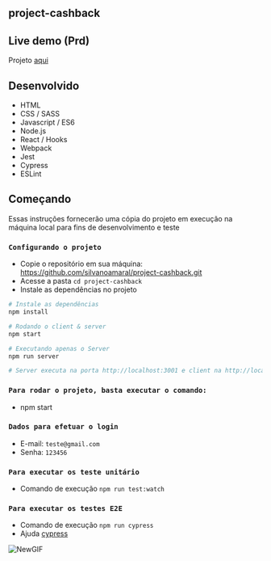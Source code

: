 ## project-cashback

## Live demo (Prd)

Projeto [aqui](https://project-cashback.herokuapp.com/)

## Desenvolvido

* HTML
* CSS / SASS
* Javascript / ES6
* Node.js
* React / Hooks
* Webpack
* Jest
* Cypress
* ESLint

## Começando

Essas instruções fornecerão uma cópia do projeto em execução na máquina local para fins de desenvolvimento e teste


### `Configurando o projeto`

* Copie o repositório em sua máquina: https://github.com/silvanoamaral/project-cashback.git
* Acesse a pasta `cd project-cashback`
* Instale as dependências no projeto

```bash
# Instale as dependências
npm install

# Rodando o client & server
npm start

# Executando apenas o Server
npm run server

# Server executa na porta http://localhost:3001 e client na http://localhost:3000

```

### `Para rodar o projeto, basta executar o comando:`
* npm start

### `Dados para efetuar o login`
* E-mail: `teste@gmail.com`
* Senha: `123456`

### `Para executar os teste unitário`
* Comando de execução `npm run test:watch`

### `Para executar os testes E2E`
* Comando de execução `npm run cypress`
* Ajuda [cypress](https://docs.cypress.io/guides/overview/why-cypress.html#Running-tests)

![NewGIF](https://user-images.githubusercontent.com/24282267/84712592-5a3d7900-af3f-11ea-96dd-69e92b077d61.gif)
